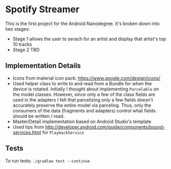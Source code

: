 # Spotify Streamer

This is the first project for the Android Nanodegree.  It's broken down into two stages:
* Stage 1 allows the user to serach for an artist and display that artist's top 10 tracks
* Stage 2 TBD

## Implementation Details
* Icons from material icon pack: https://www.google.com/design/icons/
* Used helper class to write to and read from a Bundle for when the device is rotated.  Initially I thought about implementing `Parcelable` on the model classes.  However, since only a few of the class fields are used in the adapters I felt that parcelizing only a few fields doesn't accurately preserve the entire model via parceling.  Thus, only the consumers of the data (fragments and adapters) control what fields should be written / read.
* Master/Detail implementation based on Android Studio's template
* Used tips from http://developer.android.com/guide/components/bound-services.html for `PlaybackService`

## Tests
To run tests: `./gradlew test --continue`

